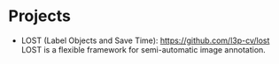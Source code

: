 # Projects
* LOST (Label Objects and Save Time): https://github.com/l3p-cv/lost LOST is a flexible framework for semi-automatic image annotation.
